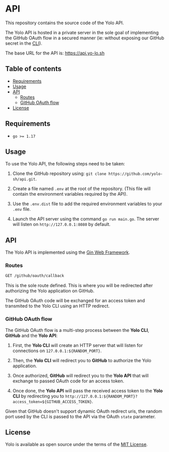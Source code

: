 # API

This repository contains the source code of the Yolo API.

The Yolo API is hosted in a private server in the sole goal of implementing the GitHub OAuth flow in a secured manner (ie: without exposing our GitHub secret in the <a href="https://github.com/yolo-sh/cli">CLI</a>).

The base URL for the API is: <a href="https://api.yo-lo.sh">https://api.yo-lo.sh</a>

## Table of contents
- [Requirements](#requirements)
- [Usage](#usage)
- [API](#api)
  - [Routes](#routes)
  - [GitHub OAuth flow](#github-oauth-flow)
- [License](#license)

## Requirements

- `go >= 1.17`

## Usage

To use the Yolo API, the following steps need to be taken:

1. Clone the GitHub repository using: `git clone https://github.com/yolo-sh/api.git`.

2. Create a file named `.env` at the root of the repository. (This file will contain the environment variables required by the API).

3. Use the `.env.dist` file to add the required environment variables to your `.env` file. 

4. Launch the API server using the command `go run main.go`. The server will listen on `http://127.0.0.1:8080` by default.


## API

The Yolo API is implemented using the [Gin Web Framework](https://github.com/gin-gonic/gin).

### Routes

```bash
GET /github/oauth/callback
```

This is the sole route defined. This is where you will be redirected after authorizing the Yolo application on GitHub.

The GitHub OAuth code will be exchanged for an access token and transmited to the Yolo CLI using an HTTP redirect.

### GitHub OAuth flow

The GitHub OAuth flow is a multi-step process between the **Yolo CLI**, **GitHub** and the **Yolo API**:

1. First, the **Yolo CLI** will create an HTTP server that will listen for connections on `127.0.0.1:${RANDOM_PORT}`.

2. Then, the **Yolo CLI** will redirect you to **GitHub** to authorize the Yolo application.

3. Once authorized, **GitHub** will redirect you to the **Yolo API** that will exchange to passed OAuth code for an access token.

4. Once done, the **Yolo API** will pass the received access token to the **Yolo CLI** by redirecting you to `http://127.0.0.1:${RANDOM_PORT}?access_token=${GITHUB_ACCESS_TOKEN}`.

Given that GitHub doesn't support dynamic OAuth redirect uris, the random port used by the CLI is passed to the API via the OAuth `state` parameter. 

## License

Yolo is available as open source under the terms of the [MIT License](http://opensource.org/licenses/MIT).
